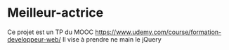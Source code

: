 # Meilleur-actrice

Ce projet est un TP du MOOC https://www.udemy.com/course/formation-developpeur-web/
Il vise à prendre ne main le jQuery
